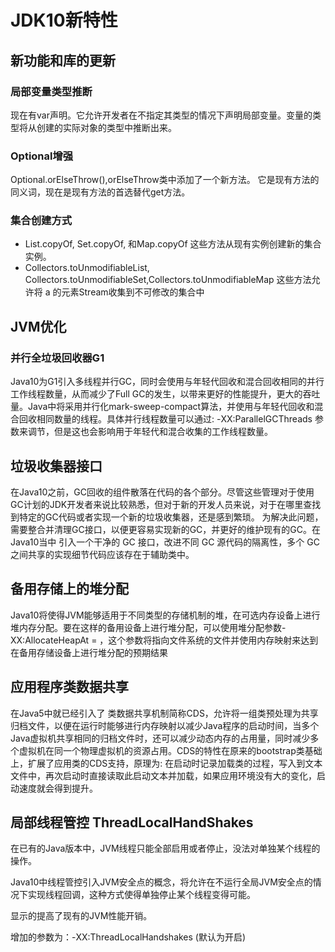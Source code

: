 # JDK10新特性
## 新功能和库的更新
### 局部变量类型推断

现在有var声明。它允许开发者在不指定其类型的情况下声明局部变量。变量的类型将从创建的实际对象的类型中推断出来。

### Optional增强

Optional.orElseThrow(),orElseThrow类中添加了一个新方法。
它是现有方法的同义词，现在是现有方法的首选替代get方法。

### 集合创建方式

- List.copyOf, Set.copyOf, 和Map.copyOf 这些方法从现有实例创建新的集合实例。
- Collectors.toUnmodifiableList, Collectors.toUnmodifiableSet,Collectors.toUnmodifiableMap 这些方法允许将 a
的元素Stream收集到不可修改的集合中

## JVM优化
### 并行全垃圾回收器G1

Java10为G1引入多线程并行GC，同时会使用与年轻代回收和混合回收相同的并行工作线程数量，从而减少了Full
GC的发生，以带来更好的性能提升，更大的吞吐量。Java中将采用并行化mark-sweep-compact算法，并使用与年轻代回收和混合回收相同数量的线程。具体并行线程数量可以通过: -XX:ParallelGCThreads
参数来调节，但是这也会影响用于年轻代和混合收集的工作线程数量。

## 垃圾收集器接口

在Java10之前，GC回收的组件散落在代码的各个部分。尽管这些管理对于使用GC计划的JDK开发者来说比较熟悉，但对于新的开发人员来说，对于在哪里查找到特定的GC代码或者实现一个新的垃圾收集器，还是感到繁琐。
为解决此问题，需要整合并清理GC接口，以便更容易实现新的GC，并更好的维护现有的GC。在Java10当中 引入一个干净的 GC 接口，改进不同 GC 源代码的隔离性，多个 GC 之间共享的实现细节代码应该存在于辅助类中。

## 备用存储上的堆分配

Java10将使得JVM能够适用于不同类型的存储机制的堆，在可选内存设备上进行堆内存分配。要在这样的备用设备上进行堆分配，可以使用堆分配参数-XX:AllocateHeapAt = <path>
，这个参数将指向文件系统的文件并使用内存映射来达到在备用存储设备上进行堆分配的预期结果

## 应用程序类数据共享

在Java5中就已经引入了
类数据共享机制简称CDS，允许将一组类预处理为共享归档文件，以便在运行时能够进行内存映射以减少Java程序的启动时间，当多个Java虚拟机共享相同的归档文件时，还可以减少动态内存的占用量，同时减少多个虚拟机在同一个物理虚拟机的资源占用。CDS的特性在原来的bootstrap类基础上，扩展了应用类的CDS支持，原理为:
在启动时记录加载类的过程，写入到文本文件中，再次启动时直接读取此启动文本并加载，如果应用环境没有大的变化，启动速度就会得到提升。

## 局部线程管控 ThreadLocalHandShakes

在已有的Java版本中，JVM线程只能全部启用或者停止，没法对单独某个线程的操作。

Java10中线程管控引入JVM安全点的概念，将允许在不运行全局JVM安全点的情况下实现线程回调，这种方式使得单独停止某个线程变得可能。

显示的提高了现有的JVM性能开销。

增加的参数为：-XX:ThreadLocalHandshakes (默认为开启)
